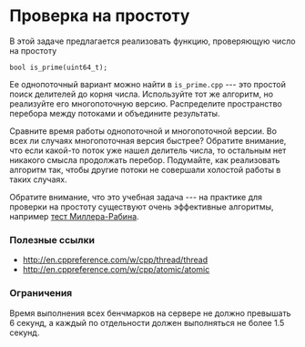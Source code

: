 # Проверка на простоту

В этой задаче предлагается реализовать функцию, проверяющую число на простоту
```
bool is_prime(uint64_t);
```

Ее однопоточный вариант можно найти в `is_prime.cpp` --- это простой поиск делителей до корня числа. Используйте тот же алгоритм, но реализуйте его многопоточную версию. Распределите пространство перебора между потоками и объедините результаты.

Сравните время работы однопоточной и многопоточной версии. Во всех ли случаях многопоточная версия быстрее? Обратите внимание, что если какой-то поток уже нашел делитель числа, то остальным нет никакого смысла продолжать перебор. Подумайте, как реализовать алгоритм так, чтобы другие потоки не совершали холостой работы в таких случаях.

Обратите внимание, что это учебная задача --- на практике для проверки на простоту существуют очень эффективные алгоритмы, например [тест Миллера-Рабина](https://en.wikipedia.org/wiki/Miller%E2%80%93Rabin_primality_test).

### Полезные ссылки
*  http://en.cppreference.com/w/cpp/thread/thread
* http://en.cppreference.com/w/cpp/atomic/atomic

### Ограничения
Время выполнения всех бенчмарков на сервере не должно превышать 6 секунд, а каждый по отдельности должен выполняться не более 1.5 секунд.